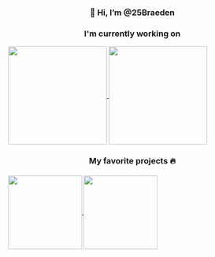 <h3 align="Center">👋 Hi, I’m @25Braeden<h3>
<p align="Center">I'm currently working on<br>
  
  <p>
<a href="https://github.com/anuraghazra/github-readme-stats">
  <img height=200 align="center" src="https://github-readme-stats.vercel.app/api?username=25Braeden&theme=shadow_blue" />
</a>
<a href="https://github.com/anuraghazra/convoychat">
  <img height=200 align="center" src="https://github-readme-stats.vercel.app/api/top-langs?username=25Braeden&layout=compact&theme=shadow_blue&hide=tex,html&card_width=320" />
</a>
<br>
<h3 align="Center">My favorite projects 🔥<h4>
<a href="https://github.com/25Braeden/AdventOfCode2023">
  <img height=150 align="center" src="https://github-readme-stats.vercel.app/api/pin/?username=25Braeden&repo=AdventOfCode2023&theme=shadow_blue" />
</a>
<a href="https://gist.github.com/25Braeden/87cf0fef13b22c1868c4946586b71d43">
  <img height=150 align="center" src="https://github-readme-stats.vercel.app/api/gist?id=87cf0fef13b22c1868c4946586b71d43&theme=shadow_blue" />
</a>
